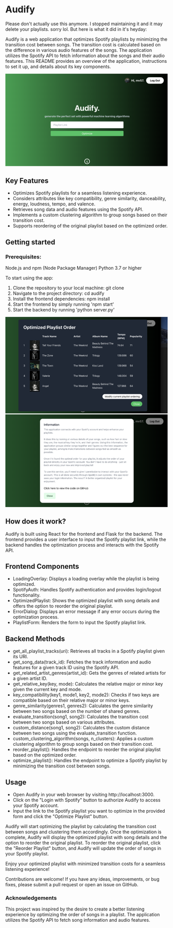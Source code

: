# Audify

Please don't actually use this anymore. I stopped maintaining it and it may delete your playlists. sorry lol. But here is what it did in it's heyday:

Audify is a web application that optimizes Spotify playlists by minimizing the transition cost between songs. The transition cost is calculated based on the difference in various audio features of the songs. The application utilizes the Spotify API to fetch information about the songs and their audio features. This README provides an overview of the application, instructions to set it up, and details about its key components.

![Image 1](images/image-1.png)

## Key Features

- Optimizes Spotify playlists for a seamless listening experience.
- Considers attributes like key compatibility, genre similarity, danceability, energy, loudness, tempo, and valence.
- Retrieves song data and audio features using the Spotify API.
- Implements a custom clustering algorithm to group songs based on their transition cost.
- Supports reordering of the original playlist based on the optimized order.

## Getting started

### Prerequisites:

Node.js and npm (Node Package Manager)
Python 3.7 or higher

To start using the app:

1. Clone the repository to your local machine: git clone <repository-url>
2. Navigate to the project directory: cd audify
3. Install the frontend dependencies: npm install
4. Start the frontend by simply running 'npm start'
5. Start the backend by running 'python server.py'

![Image 2](images/image-2.png)
![Image 3](images/image-3.png)

## How does it work?

Audify is built using React for the frontend and Flask for the backend. The frontend provides a user interface to input the Spotify playlist link, while the backend handles the optimization process and interacts with the Spotify API.

## Frontend Components

- LoadingOverlay: Displays a loading overlay while the playlist is being optimized.
- SpotifyAuth: Handles Spotify authentication and provides login/logout functionality.
- OptimizedPlaylist: Shows the optimized playlist with song details and offers the option to reorder the original playlist.
- ErrorDialog: Displays an error message if any error occurs during the optimization process.
- PlaylistForm: Renders the form to input the Spotify playlist link.

## Backend Methods

- get_all_playlist_tracks(uri): Retrieves all tracks in a Spotify playlist given its URI.
- get_song_data(track_id): Fetches the track information and audio features for a given track ID using the Spotify API.
- get_related_artist_genres(artist_id): Gets the genres of related artists for a given artist ID.
- get_relative_key(key, mode): Calculates the relative major or minor key given the current key and mode.
- key_compatibility(key1, mode1, key2, mode2): Checks if two keys are compatible based on their relative major or minor keys.
- genre_similarity(genres1, genres2): Calculates the genre similarity between two songs based on the number of shared genres.
- evaluate_transition(song1, song2): Calculates the transition cost between two songs based on various attributes.
- custom_distance(song1, song2): Calculates the custom distance between two songs using the evaluate_transition function.
- custom_clustering_algorithm(songs, n_clusters): Applies a custom clustering algorithm to group songs based on their transition cost.
- reorder_playlist(): Handles the endpoint to reorder the original playlist based on the optimized order.
- optimize_playlist(): Handles the endpoint to optimize a Spotify playlist by minimizing the transition cost between songs.

## Usage

- Open Audify in your web browser by visiting http://localhost:3000.
- Click on the "Login with Spotify" button to authorize Audify to access your Spotify account.
- Input the link to the Spotify playlist you want to optimize in the provided form and click the "Optimize Playlist" button.

Audify will start optimizing the playlist by calculating the transition cost between songs and clustering them accordingly. Once the optimization is complete, Audify will display the optimized playlist with song details and the option to reorder the original playlist.
To reorder the original playlist, click the "Reorder Playlist" button, and Audify will update the order of songs in your Spotify playlist.

Enjoy your optimized playlist with minimized transition costs for a seamless listening experience!

Contributions are welcome! If you have any ideas, improvements, or bug fixes, please submit a pull request or open an issue on GitHub.

### Acknowledgements

This project was inspired by the desire to create a better listening experience by optimizing the order of songs in a playlist.
The application utilizes the Spotify API to fetch song information and audio features.
